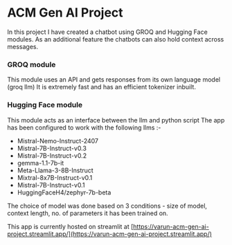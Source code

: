 # ACM Gen AI Project
In this project I have created a chatbot using GROQ and Hugging Face modules.
As an additional feature the chatbots can also hold context across messages.

### GROQ module
This module uses an API and gets responses from its own language model (groq llm)
It is extremely fast and has an efficient tokenizer inbuilt.

### Hugging Face module
This module acts as an interface between the llm and python script
The app has been configured to work with the following llms :-
- Mistral-Nemo-Instruct-2407
- Mistral-7B-Instruct-v0.3
- Mistral-7B-Instruct-v0.2
- gemma-1.1-7b-it
- Meta-Llama-3-8B-Instruct
- Mixtral-8x7B-Instruct-v0.1
- Mistral-7B-Instruct-v0.1
- HuggingFaceH4/zephyr-7b-beta

The choice of model was done based on 3 conditions - size of model, context length, no. of parameters it has been trained on.

This app is currently hosted on streamlit at [https://varun-acm-gen-ai-project.streamlit.app/](https://varun-acm-gen-ai-project.streamlit.app/)
